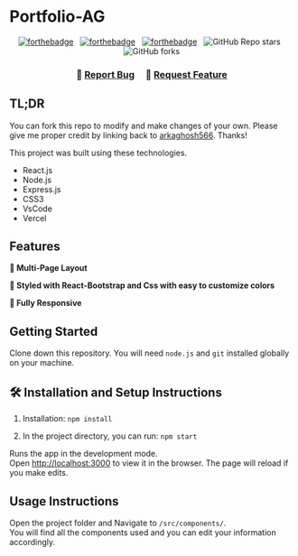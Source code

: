 # Portfolio-AG


<center>

[![forthebadge](https://forthebadge.com/images/badges/built-with-love.svg)](https://forthebadge.com) &nbsp;
[![forthebadge](https://forthebadge.com/images/badges/made-with-javascript.svg)](https://forthebadge.com) &nbsp;
[![forthebadge](https://forthebadge.com/images/badges/open-source.svg)](https://forthebadge.com) &nbsp;
![GitHub Repo stars](https://img.shields.io/github/stars/arkaghosh566/Portfolio?color=red&logo=github&style=for-the-badge) &nbsp;
![GitHub forks](https://img.shields.io/github/forks/arkaghosh566/Portfolio?color=red&logo=github&style=for-the-badge)

</center>

<h3 align="center">
    🔹
    <a href="https://github.com/arkaghosh566/Portfolio-AG/issues">Report Bug</a> &nbsp; &nbsp;
    🔹
    <a href="https://github.com/arkaghosh566/Portfolio-AG/issues">Request Feature</a>
</h3>

## TL;DR

You can fork this repo to modify and make changes of your own. Please give me proper credit by linking back to [arkaghosh566](https://github.com/arkaghosh566/Portfolio-AG). Thanks!


This project was built using these technologies.

- React.js
- Node.js
- Express.js
- CSS3
- VsCode
- Vercel

## Features

**📖 Multi-Page Layout**

**🎨 Styled with React-Bootstrap and Css with easy to customize colors**

**📱 Fully Responsive**

## Getting Started

Clone down this repository. You will need `node.js` and `git` installed globally on your machine.

## 🛠 Installation and Setup Instructions

1. Installation: `npm install`

2. In the project directory, you can run: `npm start`

Runs the app in the development mode.\
Open [http://localhost:3000](http://localhost:3000) to view it in the browser.
The page will reload if you make edits.

## Usage Instructions

Open the project folder and Navigate to `/src/components/`. <br/>
You will find all the components used and you can edit your information accordingly.

